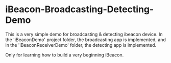 iBeacon-Broadcasting-Detecting-Demo
===================================
This is a very simple demo for broadcasting & detecting ibeacon device.
In the 'iBeaconDemo' project folder, the broadcasting app is implemented, and in the 'iBeaconReceiverDemo' folder, the detecting app is implemented.

Only for learning how to build a very beginning iBeacon.
